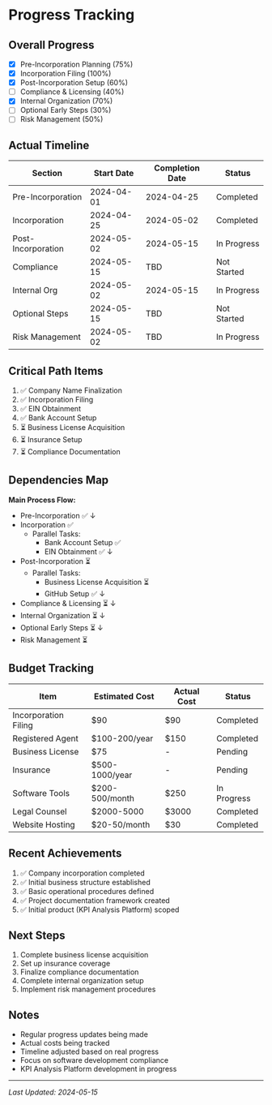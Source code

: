 # Progress Tracking

## Overall Progress

- [x] Pre-Incorporation Planning (75%)
- [x] Incorporation Filing (100%)
- [x] Post-Incorporation Setup (60%)
- [ ] Compliance & Licensing (40%)
- [x] Internal Organization (70%)
- [ ] Optional Early Steps (30%)
- [ ] Risk Management (50%)

## Actual Timeline

| Section            | Start Date | Completion Date | Status      |
| ------------------ | ---------- | --------------- | ----------- |
| Pre-Incorporation  | 2024-04-01 | 2024-04-25      | Completed   |
| Incorporation      | 2024-04-25 | 2024-05-02      | Completed   |
| Post-Incorporation | 2024-05-02 | 2024-05-15      | In Progress |
| Compliance         | 2024-05-15 | TBD             | Not Started |
| Internal Org       | 2024-05-02 | 2024-05-15      | In Progress |
| Optional Steps     | 2024-05-15 | TBD             | Not Started |
| Risk Management    | 2024-05-02 | TBD             | In Progress |

## Critical Path Items

1. ✅ Company Name Finalization
2. ✅ Incorporation Filing
3. ✅ EIN Obtainment
4. ✅ Bank Account Setup
5. ⏳ Business License Acquisition
6. ⏳ Insurance Setup
7. ⏳ Compliance Documentation

## Dependencies Map

**Main Process Flow:**

- Pre-Incorporation ✅
  ↓
- Incorporation ✅
  - Parallel Tasks:
    - Bank Account Setup ✅
    - EIN Obtainment ✅
      ↓
- Post-Incorporation ⏳
  - Parallel Tasks:
    - Business License Acquisition ⏳
    - GitHub Setup ✅
      ↓
- Compliance & Licensing ⏳
  ↓
- Internal Organization ⏳
  ↓
- Optional Early Steps ⏳
  ↓
- Risk Management ⏳

## Budget Tracking

| Item                 | Estimated Cost | Actual Cost | Status      |
| -------------------- | -------------- | ----------- | ----------- |
| Incorporation Filing | $90            | $90         | Completed   |
| Registered Agent     | $100-200/year  | $150        | Completed   |
| Business License     | $75            | -           | Pending     |
| Insurance            | $500-1000/year | -           | Pending     |
| Software Tools       | $200-500/month | $250        | In Progress |
| Legal Counsel        | $2000-5000     | $3000       | Completed   |
| Website Hosting      | $20-50/month   | $30         | Completed   |

## Recent Achievements

1. ✅ Company incorporation completed
2. ✅ Initial business structure established
3. ✅ Basic operational procedures defined
4. ✅ Project documentation framework created
5. ✅ Initial product (KPI Analysis Platform) scoped

## Next Steps

1. Complete business license acquisition
2. Set up insurance coverage
3. Finalize compliance documentation
4. Complete internal organization setup
5. Implement risk management procedures

## Notes

- Regular progress updates being made
- Actual costs being tracked
- Timeline adjusted based on real progress
- Focus on software development compliance
- KPI Analysis Platform development in progress

---

_Last Updated: 2024-05-15_
